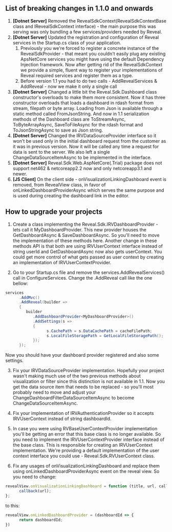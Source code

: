 ## List of breaking changes in 1.1.0 and onwards

1. **[Dotnet Server]** Removed the RevealSdkContext(RevealSdkContextBase class and IRevealSdkContext interface) - the main purpose this was serving was only bundling a few services/providers needed by Reveal.
2. **[Dotnet Server]** Updated the registration and configuration of Reveal services in the Startup.cs class of your application.
   1. Previously you we're forced to register a concrete instance of the RevealSdkProvider - that meant you couldn't easily plug any existing ApsNetCore services you might have using the default Dependency Injection framework. Now after getting rid of the RevealSdkContext we provide a simple, fluent way to register your implementations of Reveal required services and register them as a type.
   2. Before version 1.1 you had to do two calls - AddRevealServices & AddReveal - now we make it only a single call
3. **[Dotnet Server]** Changed a little bit the Reveal.Sdk.Dashboard class constructor's overloads to make them more consistent. Now it has three constructor overloads that loads a dashboard in rdash format from stream, filepath or byte array. Loading from Json is available through a static method called FromJsonString. And now in 1.1 serialization methods of the Dashboard class are ToStreamAsync, ToByteArrayAsync, SaveToFileAsync for the rdash format and ToJsonStringAsync to save as Json string.
4. **[Dotnet Server]** Changed the IRVDataSourceProvider interface so it won't be used only in the initial dashboard request from the customer as it was in previous version. Now it will be called any time a request for data is sent to the server. We also left a single ChangeDataSourceItemAsync to be implemented in the interface.
5. **[Dotnet Server]** Reveal.Sdk.Web.AspNetCore(.Trial) package does not support net462 & netcoreapp2.2 now and only netcoreapp3.1 and newer.
6. **[JS Client]** On the client side - onVisualizationLinkingDashboard event is removed, from RevealView class, in favor of onLinkedDashboardProviderAsync which serves the same purpose and is used during creating the dashboard link in the editor.

## How to upgrade your projects

1. Create a class implementing the Reveal.Sdk.IRVDashboardProvider - lets call it MyDashboardProvider. This new provider houses the GetDashboardAsync & SaveDashboardAsync. So you'll need to move the implementation of these methods here. Another change in these methods API is that both are using IRVUserContext interface instead of string userId and GetDashboardAsync now also gets userContext.
You could get more control of what gets passed as user context by creating an implementation of IRVUserContextProvider.

2. Go to your Startup.cs file and remove the services.AddRevealServices() call in ConfigureServices.
Change the .AddReveal call like the one bellow:
```csharp
services
      .AddMvc()
      .AddReveal(builder => 
      {
         builder
            .AddDashboardProvider<MyDashboardProvider>()
            .AddSettings(s =>
            {
                  s.CachePath = s.DataCachePath = cacheFilePath;
                  s.LocalFileStoragePath = GetLocalFileStoragePath();
            });
      });
```
Now you should have your dashboard provider registered and also some settings.

3. Fix your IRVDataSourceProvider implementation.  Hopefully your project wasn't making much use of the two previous methods about visualization or filter since this distinction is not available in 1.1. Now you get the data source item that needs to be replaced - so you'll most probably need to move and adjust your ChangeDashboardFilterDataSourceItemAsync to become ChangeDataSourceItemAsync.
4. Fix your implementation of IRVAuthenticationProvider so it accepts IRVUserContext instead of string dashboardId.
5. In case you were using RVBaseUserContextProvider implementation you'll be getting an error that this base class is no longer available. So you need to implement the IRVUserContextProvider interface instead of the base class. This is responsible for creating an IRVUserContext implementation. We're providing a default implementation of the user context interface you could use - Reveal.Sdk.RVUserContext class.

6. Fix any usages of onVisualizationLinkingDashboard and replace them using onLinkedDashboardProviderAsync event on the reveal view. 
So you need to change:
```javascript
revealView.onVisualizationLinkingDashboard = function (title, url, callback) {
      callback(url);
};
```
to this:
```javascript
revealView.onLinkedDashboardProvider = (dashboardId => {
      return dashboardId;
})
```
